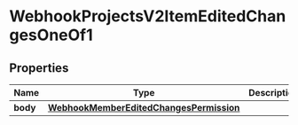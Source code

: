 
# WebhookProjectsV2ItemEditedChangesOneOf1

## Properties
Name | Type | Description | Notes
------------ | ------------- | ------------- | -------------
**body** | [**WebhookMemberEditedChangesPermission**](WebhookMemberEditedChangesPermission.md) |  | 



